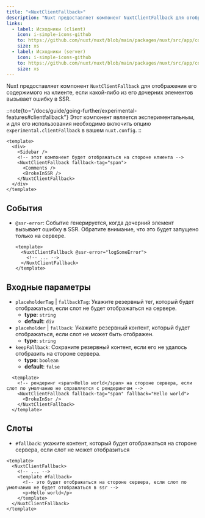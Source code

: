 ```yaml
---
title: "<NuxtClientFallback>"
description: "Nuxt предоставляет компонент NuxtClientFallback для отображения его содержимого на клиенте, если какой-либо из его дочерних элементов вызывает ошибку в SSR"
links:
  - label: Исходники (client)
    icon: i-simple-icons-github
    to: https://github.com/nuxt/nuxt/blob/main/packages/nuxt/src/app/components/client-fallback.client.ts
    size: xs
  - label: Исходники (server)
    icon: i-simple-icons-github
    to: https://github.com/nuxt/nuxt/blob/main/packages/nuxt/src/app/components/client-fallback.server.ts
    size: xs
---
```


Nuxt предоставляет компонент `NuxtClientFallback` для отображения его содержимого на клиенте, если какой-либо из его дочерних элементов вызывает ошибку в SSR.

::note{to="/docs/guide/going-further/experimental-features#clientfallback"}
Этот компонент является экспериментальным, и для его использования необходимо включить опцию `experimental.clientFallback` в вашем `nuxt.config`.
::

```vue [pages/example.vue]
<template>
  <div>
    <Sidebar />
    <!-- этот компонент будет отображаться на стороне клиента -->
    <NuxtClientFallback fallback-tag="span">
      <Comments />
      <BrokeInSSR />
    </NuxtClientFallback>
  </div>
</template>
```

## События

- `@ssr-error`: Событие генерируется, когда дочерний элемент вызывает ошибку в SSR. Обратите внимание, что это будет запущено только на сервере.

  ```vue
  <template>
    <NuxtClientFallback @ssr-error="logSomeError">
      <!-- ... -->
    </NuxtClientFallback>
  </template>
  ```

## Входные параметры

- `placeholderTag` | `fallbackTag`: Укажите резервный тег, который будет отображаться, если слот не будет отображаться на сервере.
  - **type**: `string`
  - **default**: `div`
- `placeholder` | `fallback`: Укажите резервный контент, который будет отображаться, если слот не может быть отображен.
  - **type**: `string`
- `keepFallback`: Сохраните резервный контент, если его не удалось отобразить на стороне сервера.
  - **type**: `boolean`
  - **default**: `false`

```vue
  <template>
    <!-- рендеринг <span>Hello world</span> на стороне сервера, если слот по умолчанию не справляется с рендерингом -->
    <NuxtClientFallback fallback-tag="span" fallback="Hello world">
      <BrokeInSsr />
    </NuxtClientFallback>
  </template>
```

## Слоты

- `#fallback`: укажите контент, который будет отображаться на стороне сервера, если слот не может отобразиться

```vue
<template>
  <NuxtClientFallback>
    <!-- ... -->
    <template #fallback>
      <!-- это будет отображаться на стороне сервера, если слот по умолчанию не будет отображаться в ssr -->
      <p>Hello world</p>
    </template>
  </NuxtClientFallback>
</template>
```
